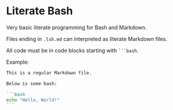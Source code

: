 # Literate Bash

Very basic literate programming for Bash and Markdown.

Files ending in `.lsh.md` can interpreted as literate Markdown files.

All code must be in code blocks starting with <code>```bash</code>.

Example:

````md
This is a regular Markdown file.

Below is some bash:

```bash
echo "Hello, World!"
```
````
